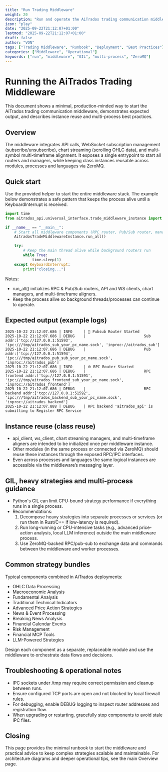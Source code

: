 ```yaml
---
title: "Run Trading Middleware"
weight: 20
description: "Run and operate the AiTrados trading communication middleware. Quick start, sample output, instance reuse guidance, and best practices for multi-process deployments."
icon: "play"
date: "2025-09-22T21:12:07+01:00"
lastmod: "2025-09-22T21:12:07+01:00"
draft: false
author: "VON"
tags: ["Trading Middleware", "Runbook", "Deployment", "Best Practices"]
categories: ["Middleware", "Operational"]
keywords: ["run", "middleware", "GIL", "multi-process", "ZeroMQ"]
---
```


# Running the AiTrados Trading Middleware

This document shows a minimal, production-minded way to start the AiTrados trading communication middleware, demonstrates expected output, and describes instance reuse and multi-process best practices.

## Overview

The middleware integrates API calls, WebSocket subscription management (subscribe/unsubscribe), chart streaming (scrolling OHLC data), and multi-symbol multi-timeframe alignment. It exposes a single entrypoint to start all routers and managers, while keeping class instances reusable across modules, processes and languages via ZeroMQ.

## Quick start

Use the provided helper to start the entire middleware stack. The example below demonstrates a safe pattern that keeps the process alive until a KeyboardInterrupt is received.

```python
import time
from aitrados_api.universal_interface.trade_middleware_instance import AitradosTradeMiddlewareInstance

if __name__ == "__main__":
    # Start all middleware components (RPC router, Pub/Sub router, managers, clients, etc.)
    AitradosTradeMiddlewareInstance.run_all()

    try:
        # Keep the main thread alive while background routers run
        while True:
            time.sleep(1)
    except KeyboardInterrupt:
        print("closing...")
```

Notes:
- run_all() initializes RPC & Pub/Sub routers, API and WS clients, chart managers, and multi-timeframe aligners.
- Keep the process alive so background threads/processes can continue to operate.

## Expected output (example logs)

```shell
2025-10-22 21:12:07.686 | INFO     | 📡 Pubsub Router Started
2025-10-22 21:12:07.686 | DEBUG    |                          Sub addr:['tcp://127.0.0.1:51593', 'ipc:///tmp/aitrados_sub_your_pc_name.sock', 'inproc://aitrados_sub']
2025-10-22 21:12:07.686 | DEBUG    |                          Pub addr:['tcp://127.0.0.1:51594', 'ipc:///tmp/aitrados_pub_sub_your_pc_name.sock', 'inproc://aitrados_pub']
2025-10-22 21:12:07.686 | INFO     | 🌐 RPC Router Started
2025-10-22 21:12:07.686 | DEBUG    |                          RPC frontend addr:['tcp://127.0.0.1:51591', 'ipc:///tmp/aitrados_frontend_sub_your_pc_name.sock', 'inproc://aitrados_frontend']
2025-10-22 21:12:07.686 | DEBUG    |                          RPC backend addr:['tcp://127.0.0.1:51592', 'ipc:///tmp/aitrados_backend_sub_your_pc_name.sock', 'inproc://aitrados_backend']
2025-10-22 21:12:07.888 | DEBUG    | RPC backend 'aitrados_api' is submitting to Register RPC Service
```

## Instance reuse (class reuse)

- api_client, ws_client, chart streaming managers, and multi-timeframe aligners are intended to be initialized once per middleware instance.
- Other modules (in the same process or connected via ZeroMQ) should reuse these instances through the exposed RPC/IPC interfaces.
- Even across processes and languages the same logical instances are accessible via the middleware’s messaging layer.

## GIL, heavy strategies and multi-process guidance

- Python's GIL can limit CPU-bound strategy performance if everything runs in a single process.
- Recommendations:
  1. Decompose heavy strategies into separate processes or services (or run them in Rust/C++ if low-latency is required).
  2. Run long-running or CPU-intensive tasks (e.g., advanced price-action analysis, local LLM inference) outside the main middleware process.
  3. Use ZeroMQ-backed RPC/pub-sub to exchange data and commands between the middleware and worker processes.

## Common strategy bundles

Typical components combined in AiTrados deployments:
- OHLC Data Processing
- Macroeconomic Analysis
- Fundamental Analysis
- Traditional Technical Indicators
- Advanced Price Action Strategies
- News & Event Processing
- Breaking News Analysis
- Financial Calendar Events
- Risk Management
- Financial MCP Tools
- LLM-Powered Strategies

Design each component as a separate, replaceable module and use the middleware to orchestrate data flows and decisions.

## Troubleshooting & operational notes

- IPC sockets under /tmp may require correct permission and cleanup between runs.
- Ensure configured TCP ports are open and not blocked by local firewall rules.
- For debugging, enable DEBUG logging to inspect router addresses and registration flow.
- When upgrading or restarting, gracefully stop components to avoid stale IPC files.

## Closing

This page provides the minimal runbook to start the middleware and practical advice to keep complex strategies scalable and maintainable. For architecture diagrams and deeper operational tips, see the main Overview page.


